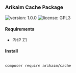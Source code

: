 ### Arikaim Cache Package
![version: 1.0.0](https://img.shields.io/github/release/arikaim/cache.svg)
![license: GPL3](https://img.shields.io/badge/License-GPLv3-blue.svg)
   


#### Requirements 
  * PHP 7.1

#### Install

```bash

composer require arikaim/cache

```
